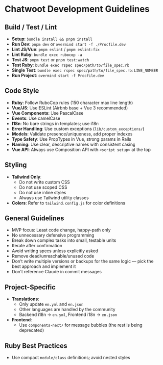 # Chatwoot Development Guidelines

## Build / Test / Lint

- **Setup**: `bundle install && pnpm install`
- **Run Dev**: `pnpm dev` or `overmind start -f ./Procfile.dev`
- **Lint JS/Vue**: `pnpm eslint` / `pnpm eslint:fix`
- **Lint Ruby**: `bundle exec rubocop -a`
- **Test JS**: `pnpm test` or `pnpm test:watch`
- **Test Ruby**: `bundle exec rspec spec/path/to/file_spec.rb`
- **Single Test**: `bundle exec rspec spec/path/to/file_spec.rb:LINE_NUMBER`
- **Run Project**: `overmind start -f Procfile.dev`

## Code Style

- **Ruby**: Follow RuboCop rules (150 character max line length)
- **Vue/JS**: Use ESLint (Airbnb base + Vue 3 recommended)
- **Vue Components**: Use PascalCase
- **Events**: Use camelCase
- **I18n**: No bare strings in templates; use i18n
- **Error Handling**: Use custom exceptions (`lib/custom_exceptions/`)
- **Models**: Validate presence/uniqueness, add proper indexes
- **Type Safety**: Use PropTypes in Vue, strong params in Rails
- **Naming**: Use clear, descriptive names with consistent casing
- **Vue API**: Always use Composition API with `<script setup>` at the top

## Styling

- **Tailwind Only**:  
  - Do not write custom CSS  
  - Do not use scoped CSS  
  - Do not use inline styles  
  - Always use Tailwind utility classes  
- **Colors**: Refer to `tailwind.config.js` for color definitions

## General Guidelines

- MVP focus: Least code change, happy-path only
- No unnecessary defensive programming
- Break down complex tasks into small, testable units
- Iterate after confirmation
- Avoid writing specs unless explicitly asked
- Remove dead/unreachable/unused code
- Don’t write multiple versions or backups for the same logic — pick the best approach and implement it
- Don't reference Claude in commit messages

## Project-Specific

- **Translations**:
  - Only update `en.yml` and `en.json`
  - Other languages are handled by the community
  - Backend i18n → `en.yml`, Frontend i18n → `en.json`
- **Frontend**:
  - Use `components-next/` for message bubbles (the rest is being deprecated)

## Ruby Best Practices

- Use compact `module/class` definitions; avoid nested styles